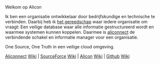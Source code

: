 Welkom op Alicon

Ik ben een organisatie ontwikkelaar door bedrijfskundige en technische te verbinden. Daarbij heb ik [het gereedschap](/aliconnect/api) waar iedere organisatie om vraagt: Een veilige database waar alle informatie gestructureerd wordt en waarmee systemen kunnen koppelen. Daarmee is [aliconnect](/aliconnect/api) de verbindende schakel en informatie manager voor een organisatie.

One Source, One Truth in een veilige cloud omgeving.

[Aliconnect](/aliconnect/api) [Wiki](/aliconnect/api/wiki) | [SourceForce](/aliconnect/sourceforce) [Wiki](/aliconnect/sourceforce/wiki) | [Alicon](/aliconnect/alicon) [Wiki](/aliconnect/alicon/wiki) | [Github](https://aliconnect.github.io/alicon) [Wiki](https://github.com/aliconnect/alicon?type=wiki)
